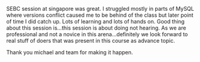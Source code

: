 SEBC session at singapore was great. 
I struggled mostly in parts of MySQL where versions conflict caused me to be behind of the class but later point of time I did
catch up. Lots of learning and lots of hands on. Good thing about this session is...this session is about doing not hearing. 
As we are professional and not a novice in this arena...definitely we look forward to real stuff of doers that was present in 
this course as advance topic.

Thank you michael and team for making it happen.
